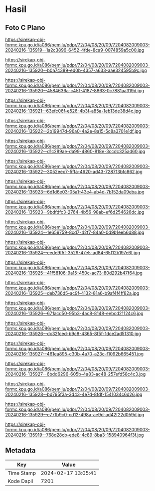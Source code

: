 # Hasil

## Foto C Plano

https://sirekap-obj-formc.kpu.go.id/a086/pemilu/pdpr/72/04/08/20/09/7204082009003-20240216-135919--1a2c3896-6452-4fde-8ca9-0074859a5c00.jpg

https://sirekap-obj-formc.kpu.go.id/a086/pemilu/pdpr/72/04/08/20/09/7204082009003-20240216-135920--b0a74389-ed0b-4357-a633-aae324595b9c.jpg

https://sirekap-obj-formc.kpu.go.id/a086/pemilu/pdpr/72/04/08/20/09/7204082009003-20240216-135920--4584636a-c451-4187-8863-0c7881aa319d.jpg

https://sirekap-obj-formc.kpu.go.id/a086/pemilu/pdpr/72/04/08/20/09/7204082009003-20240216-135921--63efc06f-e526-4b3f-a85a-1eb13de38d4c.jpg

https://sirekap-obj-formc.kpu.go.id/a086/pemilu/pdpr/72/04/08/20/09/7204082009003-20240216-135922--2b19947d-96a0-4a2e-8a15-5c8a3701e1df.jpg

https://sirekap-obj-formc.kpu.go.id/a086/pemilu/pdpr/72/04/08/20/09/7204082009003-20240216-135922--d1c289ae-da99-4860-818e-3ccdc325ad60.jpg

https://sirekap-obj-formc.kpu.go.id/a086/pemilu/pdpr/72/04/08/20/09/7204082009003-20240216-135922--3052eec7-5ffa-4620-ad43-728713bfc862.jpg

https://sirekap-obj-formc.kpu.go.id/a086/pemilu/pdpr/72/04/08/20/09/7204082009003-20240216-135923--6d1d6e03-05a1-43e4-ab4d-7b152da09eba.jpg

https://sirekap-obj-formc.kpu.go.id/a086/pemilu/pdpr/72/04/08/20/09/7204082009003-20240216-135923--9bdfdfc3-2764-4b56-98ab-ef6d254626dc.jpg

https://sirekap-obj-formc.kpu.go.id/a086/pemilu/pdpr/72/04/08/20/09/7204082009003-20240216-135924--1e659759-8cd7-42f7-84a0-0d9b1eeb6d88.jpg

https://sirekap-obj-formc.kpu.go.id/a086/pemilu/pdpr/72/04/08/20/09/7204082009003-20240216-135924--eede9f5f-3529-47e5-ad84-65f12b197e6f.jpg

https://sirekap-obj-formc.kpu.go.id/a086/pemilu/pdpr/72/04/08/20/09/7204082009003-20240216-135925--41f58106-9a15-450c-ac73-80d292b47f64.jpg

https://sirekap-obj-formc.kpu.go.id/a086/pemilu/pdpr/72/04/08/20/09/7204082009003-20240216-135925--deb736d5-ac9f-4132-81a6-b9af4f4ff82a.jpg

https://sirekap-obj-formc.kpu.go.id/a086/pemilu/pdpr/72/04/08/20/09/7204082009003-20240216-135926--671acd50-95b3-4ac8-8148-eebcd21124c6.jpg

https://sirekap-obj-formc.kpu.go.id/a086/pemilu/pdpr/72/04/08/20/09/7204082009003-20240216-135926--dc32fced-b9c8-4365-8f5f-1dce2ad51310.jpg

https://sirekap-obj-formc.kpu.go.id/a086/pemilu/pdpr/72/04/08/20/09/7204082009003-20240216-135927--461ea895-c30b-4a70-a23c-f1092b665451.jpg

https://sirekap-obj-formc.kpu.go.id/a086/pemilu/pdpr/72/04/08/20/09/7204082009003-20240216-135927--6bdd6296-605b-4a83-ac48-257efd58c4c3.jpg

https://sirekap-obj-formc.kpu.go.id/a086/pemilu/pdpr/72/04/08/20/09/7204082009003-20240216-135928--bd795f3a-3d43-4e7d-8fdf-1541034c6d26.jpg

https://sirekap-obj-formc.kpu.go.id/a086/pemilu/pdpr/72/04/08/20/09/7204082009003-20240216-135929--e77fb9c0-cd12-498a-ae9d-ad42f22d059d.jpg

https://sirekap-obj-formc.kpu.go.id/a086/pemilu/pdpr/72/04/08/20/09/7204082009003-20240216-135919--768d28cb-ede8-4c89-8ba3-158940964f3f.jpg


## Metadata

| Key        | Value               |
| ---------- | ------------------- |
| Time Stamp | 2024-02-17 13:05:41 |
| Kode Dapil | 7201                |




